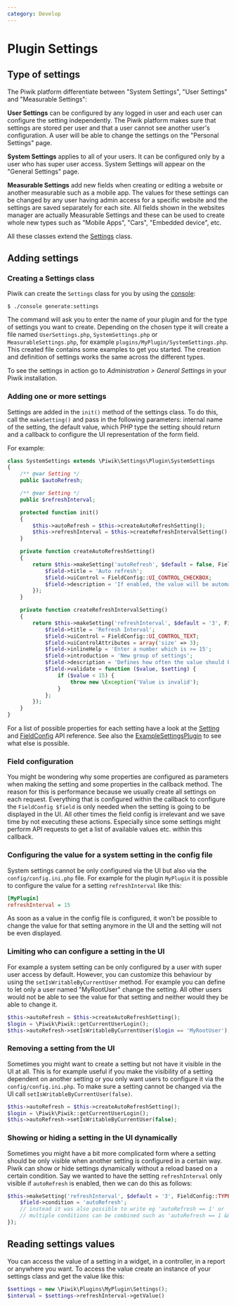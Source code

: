 ```yaml
---
category: Develop
---
```

# Plugin Settings

## Type of settings

The Piwik platform differentiate between "System Settings", "User Settings" and "Measurable Settings":

**User Settings** can be configured by any logged in user and each user can configure the setting independently.
The Piwik platform makes sure that settings are stored per user and that a user cannot see another user's configuration.
A user will be able to change the settings on the "Personal Settings" page.

**System Settings** applies to all of your users. It can be configured only by a user who has super user access.
System Settings will appear on the "General Settings" page.

**Measurable Settings** add new fields when creating or editing a website or another measurable such as a mobile app.
The values for these settings can be changed by any user having admin access for a specific website and the settings
are saved separately for each site. All fields shown in the websites manager are actually Measurable Settings and these
can be used to create whole new types such as "Mobile Apps", "Cars", "Embedded device", etc.

All these classes extend the [Settings](/api-reference/Piwik/Settings/Settings) class.

## Adding settings

### Creating a Settings class

Piwik can create the `Settings` class for you by using the [console](/guides/piwik-on-the-command-line):

```
$ ./console generate:settings
```

The command will ask you to enter the name of your plugin and for the type of settings you want to create.
 Depending on the chosen type it will create a file named `UserSettings.php`, `SystemSettings.php` or
 `MeasurableSettings.php`, for example `plugins/MyPlugin/SystemSettings.php`. This created file contains some examples to
 get you started. The creation and definition of settings works the same across the different types.

To see the settings in action go to *Administration > General Settings* in your Piwik installation.

### Adding one or more settings

Settings are added in the `init()` method of the settings class. To do this, call the `makeSetting()` and pass in the
following parameters: internal name of the setting, the default value, which PHP type the setting should return and a callback to configure
the UI representation of the form field.

For example:

```php
class SystemSettings extends \Piwik\Settings\Plugin\SystemSettings
{
    /** @var Setting */
    public $autoRefresh;

    /** @var Setting */
    public $refreshInterval;

    protected function init()
    {
        $this->autoRefresh = $this->createAutoRefreshSetting();
        $this->refreshInterval = $this->createRefreshIntervalSetting();
    }

    private function createAutoRefreshSetting()
    {
        return $this->makeSetting('autoRefresh', $default = false, FieldConfig::TYPE_BOOL, function (FieldConfig $field) {
            $field->title = 'Auto refresh';
            $field->uiControl = FieldConfig::UI_CONTROL_CHECKBOX;
            $field->description = 'If enabled, the value will be automatically refreshed depending on the specified interval';
        });
    }

    private function createRefreshIntervalSetting()
    {
        return $this->makeSetting('refreshInterval', $default = '3', FieldConfig::TYPE_INT, function (FieldConfig $field) {
            $field->title = 'Refresh Interval';
            $field->uiControl = FieldConfig::UI_CONTROL_TEXT;
            $field->uiControlAttributes = array('size' => 3);
            $field->inlineHelp = 'Enter a number which is >= 15';
            $field->introduction = 'New group of settings';
            $field->description = 'Defines how often the value should be updated';
            $field->validate = function ($value, $setting) {
                if ($value < 15) {
                    throw new \Exception('Value is invalid');
                }
            };
        });
    }
}
```

For a list of possible properties for each setting have a look at the [Setting](/api-reference/Piwik/Settings/Setting)
and [FieldConfig](/api-reference/Piwik/Settings/FieldConfig) API reference. See also the
[ExampleSettingsPlugin](https://github.com/piwik/piwik/tree/master/plugins/ExampleSettingsPlugin) to see what else is possible.

### Field configuration

You might be wondering why some properties are configured as parameters when making the setting and some properties in
the callback method. The reason for this is performance because we usually create all settings on each request.
Everything that is configured within the callback to configure the `FieldConfig $field` is only needed when the setting
is going to be displayed in the UI. All other times the field config is irrelevant and we save time by not executing
these actions. Especially since some settings might perform API requests to get a list of available values etc. within
 this callback.

### Configuring the value for a system setting in the config file

System settings cannot be only configured via the UI but also via the `config/config.ini.php` file. For example for
the plugin `MyPlugin` it is possible to configure the value for a setting `refreshInterval` like this:

```ini
[MyPlugin]
refreshInterval = 15
```

As soon as a value in the config file is configured, it won't be possible to change the value for that setting anymore
in the UI and the setting will not be even displayed.

### Limiting who can configure a setting in the UI

For example a system setting can be only configured by a user with super user access by default. However, you can
customize this behaviour by using the `setIsWritableByCurrentUser` method. For example you can define to let only a user
named "MyRootUser" change the setting. All other users would not be able to see the value for that setting and neither
would they be able to change it.

```php
$this->autoRefresh = $this->createAutoRefreshSetting();
$login = \Piwik\Piwik::getCurrentUserLogin();
$this->autoRefresh->setIsWritableByCurrentUser($login == 'MyRootUser');
```

### Removing a setting from the UI

Sometimes you might want to create a setting but not have it visible in the UI at all. This is for example useful if you
make the visibility of a setting dependent on another setting or you only want users to configure it via the
`config/config.ini.php`. To make sure a setting cannot be changed via the UI call `setIsWritableByCurrentUser(false)`.

```php
$this->autoRefresh = $this->createAutoRefreshSetting();
$login = \Piwik\Piwik::getCurrentUserLogin();
$this->autoRefresh->setIsWritableByCurrentUser(false);
```

### Showing or hiding a setting in the UI dynamically

Sometimes you might have a bit more complicated form where a setting should be only visible when another setting
is configured in a certain way. Piwik can show or hide settings dynamically without a reload based on a certain
condition. Say we wanted to have the setting `refreshInterval` only visible if `autoRefresh` is enabled, then
we can do this as follows:

```php
$this->makeSetting('refreshInterval', $default = '3', FieldConfig::TYPE_INT, function (FieldConfig $field) {
    $field->condition = 'autoRefresh';
    // instead it was also possible to write eg 'autoRefresh == 1' or 'autoRefresh == true'
    // multiple conditions can be combined such as 'autoRefresh == 1 && anotherSetting == "foobar"'
});
```

## Reading settings values

You can access the value of a setting in a widget, in a controller, in a report or anywhere you want. To access the value create an instance of your settings class and get the value like this:

```php
$settings = new \Piwik\Plugins\MyPlugin\Settings();
$interval = $settings->refreshInterval->getValue()
```
